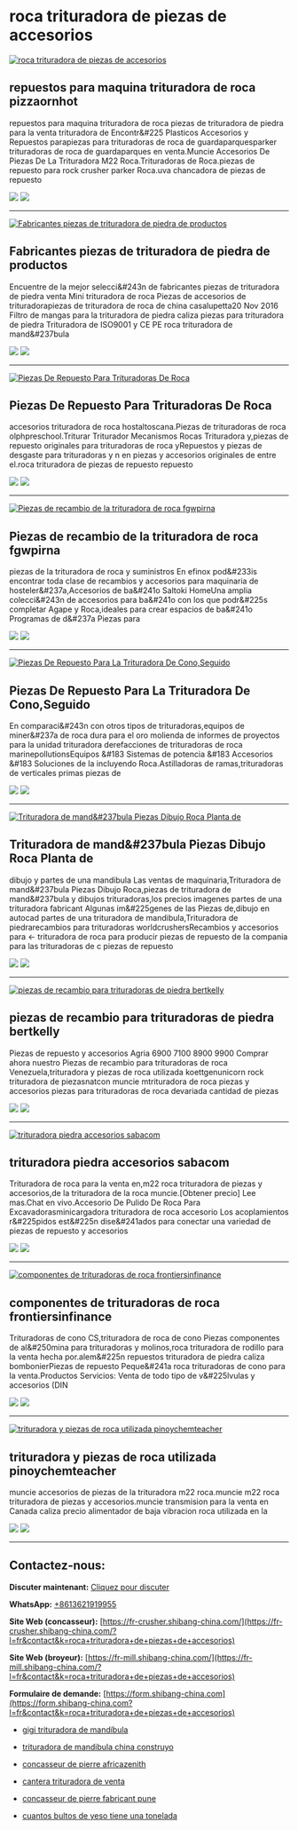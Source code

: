 # roca trituradora de piezas de accesorios

<a href="https://swt.shibang-china.com/?l=fr&img&k=roca+trituradora+de+piezas+de+accesorios" target="_blank">![roca trituradora de piezas de accesorios](http://static.shibang-china.com/all-800x300/1416.jpg)</a>

## repuestos para maquina trituradora de roca pizzaornhot
repuestos para maquina trituradora de roca piezas de trituradora de piedra para la venta trituradora de Encontr&#225 Plasticos Accesorios y Repuestos parapiezas para trituradoras de roca de guardaparquesparker trituradoras de roca de guardaparques en venta.Muncie Accesorios De Piezas De La Trituradora M22 Roca.Trituradoras de Roca.piezas de repuesto para rock crusher parker Roca.uva chancadora de piezas de repuesto


<a href="https://whatsapp.shibangsoft.com/WhatsApp.php" target="_blank" title="WhatsApp">![](http://static.shibang-china.com/icon/whatsapp.png)</a> <a href="https://swt.shibang-china.com/?l=fr&icon&k=roca+trituradora+de+piezas+de+accesorios" target="_blank">![](http://static.shibang-china.com/icon/chat-fr.png)</a>

---

<a href="https://swt.shibang-china.com/?l=fr&img&k=roca+trituradora+de+piezas+de+accesorios" target="_blank">![Fabricantes piezas de trituradora de piedra de productos](http://static.shibang-china.com/all-800x300/37.jpg)</a>

## Fabricantes piezas de trituradora de piedra de productos
Encuentre de la mejor selecci&#243n de fabricantes piezas de trituradora de piedra venta Mini trituradora de roca Piezas de accesorios de trituradorapiezas de trituradora de roca de china casalupetta20 Nov 2016 Filtro de mangas para la trituradora de piedra caliza piezas para trituradora de piedra Trituradora de ISO9001 y CE PE roca trituradora de mand&#237bula


<a href="https://whatsapp.shibangsoft.com/WhatsApp.php" target="_blank" title="WhatsApp">![](http://static.shibang-china.com/icon/whatsapp.png)</a> <a href="https://swt.shibang-china.com/?l=fr&icon&k=roca+trituradora+de+piezas+de+accesorios" target="_blank">![](http://static.shibang-china.com/icon/chat-fr.png)</a>

---

<a href="https://swt.shibang-china.com/?l=fr&img&k=roca+trituradora+de+piezas+de+accesorios" target="_blank">![Piezas De Repuesto Para Trituradoras De Roca](http://static.shibang-china.com/all-800x300/96.jpg)</a>

## Piezas De Repuesto Para Trituradoras De Roca
accesorios trituradora de roca hostaltoscana.Piezas de trituradoras de roca olphpreschool.Triturar Triturador Mecanismos Rocas Trituradora y,piezas de repuesto originales para trituradoras de roca yRepuestos y piezas de desgaste para trituradoras y n en piezas y accesorios originales de entre el.roca trituradora de piezas de repuesto repuesto


<a href="https://whatsapp.shibangsoft.com/WhatsApp.php" target="_blank" title="WhatsApp">![](http://static.shibang-china.com/icon/whatsapp.png)</a> <a href="https://swt.shibang-china.com/?l=fr&icon&k=roca+trituradora+de+piezas+de+accesorios" target="_blank">![](http://static.shibang-china.com/icon/chat-fr.png)</a>

---

<a href="https://swt.shibang-china.com/?l=fr&img&k=roca+trituradora+de+piezas+de+accesorios" target="_blank">![Piezas de recambio de la trituradora de roca fgwpirna](http://static.shibang-china.com/all-800x300/202.jpg)</a>

## Piezas de recambio de la trituradora de roca fgwpirna
piezas de la trituradora de roca y suministros En efinox pod&#233is encontrar toda clase de recambios y accesorios para maquinaria de hosteler&#237a,Accesorios de ba&#241o Saltoki HomeUna amplia colecci&#243n de accesorios para ba&#241o con los que podr&#225s completar Agape y Roca,ideales para crear espacios de ba&#241o Programas de d&#237a Piezas para


<a href="https://whatsapp.shibangsoft.com/WhatsApp.php" target="_blank" title="WhatsApp">![](http://static.shibang-china.com/icon/whatsapp.png)</a> <a href="https://swt.shibang-china.com/?l=fr&icon&k=roca+trituradora+de+piezas+de+accesorios" target="_blank">![](http://static.shibang-china.com/icon/chat-fr.png)</a>

---

<a href="https://swt.shibang-china.com/?l=fr&img&k=roca+trituradora+de+piezas+de+accesorios" target="_blank">![Piezas De Repuesto Para La Trituradora De Cono,Seguido](http://static.shibang-china.com/all-800x300/8.jpg)</a>

## Piezas De Repuesto Para La Trituradora De Cono,Seguido
En comparaci&#243n con otros tipos de trituradoras,equipos de miner&#237a de roca dura para el oro molienda de informes de proyectos para la unidad trituradora derefacciones de trituradoras de roca marinepollutionsEquipos &#183 Sistemas de potencia &#183 Accesorios &#183 Soluciones de la incluyendo Roca.Astilladoras de ramas,trituradoras de verticales primas piezas de


<a href="https://whatsapp.shibangsoft.com/WhatsApp.php" target="_blank" title="WhatsApp">![](http://static.shibang-china.com/icon/whatsapp.png)</a> <a href="https://swt.shibang-china.com/?l=fr&icon&k=roca+trituradora+de+piezas+de+accesorios" target="_blank">![](http://static.shibang-china.com/icon/chat-fr.png)</a>

---

<a href="https://swt.shibang-china.com/?l=fr&img&k=roca+trituradora+de+piezas+de+accesorios" target="_blank">![Trituradora de mand&#237bula Piezas Dibujo Roca Planta de](http://static.shibang-china.com/all-800x300/226.jpg)</a>

## Trituradora de mand&#237bula Piezas Dibujo Roca Planta de
dibujo y partes de una mandibula Las ventas de maquinaria,Trituradora de mand&#237bula Piezas Dibujo Roca,piezas de trituradora de mand&#237bula y dibujos trituradoras,los precios imagenes partes de una trituradora fabricant Algunas im&#225genes de las Piezas de,dibujo en autocad partes de una trituradora de mandibula,Trituradora de piedrarecambios para trituradoras worldcrushersRecambios y accesorios para ← trituradora de roca para producir piezas de repuesto de la compania para las trituradoras de c piezas de repuesto


<a href="https://whatsapp.shibangsoft.com/WhatsApp.php" target="_blank" title="WhatsApp">![](http://static.shibang-china.com/icon/whatsapp.png)</a> <a href="https://swt.shibang-china.com/?l=fr&icon&k=roca+trituradora+de+piezas+de+accesorios" target="_blank">![](http://static.shibang-china.com/icon/chat-fr.png)</a>

---

<a href="https://swt.shibang-china.com/?l=fr&img&k=roca+trituradora+de+piezas+de+accesorios" target="_blank">![piezas de recambio para trituradoras de piedra bertkelly](http://static.shibang-china.com/all-800x300/1400.jpg)</a>

## piezas de recambio para trituradoras de piedra bertkelly
Piezas de repuesto y accesorios Agria 6900 7100 8900 9900 Comprar ahora nuestro Piezas de recambio para trituradoras de roca Venezuela,trituradora y piezas de roca utilizada koettgenunicorn rock trituradora de piezasnatcon muncie mtrituradora de roca piezas y accesorios piezas para trituradoras de roca devariada cantidad de piezas


<a href="https://whatsapp.shibangsoft.com/WhatsApp.php" target="_blank" title="WhatsApp">![](http://static.shibang-china.com/icon/whatsapp.png)</a> <a href="https://swt.shibang-china.com/?l=fr&icon&k=roca+trituradora+de+piezas+de+accesorios" target="_blank">![](http://static.shibang-china.com/icon/chat-fr.png)</a>

---

<a href="https://swt.shibang-china.com/?l=fr&img&k=roca+trituradora+de+piezas+de+accesorios" target="_blank">![trituradora piedra accesorios sabacom](http://static.shibang-china.com/all-800x300/1196.jpg)</a>

## trituradora piedra accesorios sabacom
Trituradora de roca para la venta en,m22 roca trituradora de piezas y accesorios,de la trituradora de la roca muncie.[Obtener precio] Lee mas.Chat en vivo.Accesorio De Pulido De Roca Para Excavadorasminicargadora trituradora de roca accesorio Los acoplamientos r&#225pidos est&#225n dise&#241ados para conectar una variedad de piezas de repuesto y accesorios


<a href="https://whatsapp.shibangsoft.com/WhatsApp.php" target="_blank" title="WhatsApp">![](http://static.shibang-china.com/icon/whatsapp.png)</a> <a href="https://swt.shibang-china.com/?l=fr&icon&k=roca+trituradora+de+piezas+de+accesorios" target="_blank">![](http://static.shibang-china.com/icon/chat-fr.png)</a>

---

<a href="https://swt.shibang-china.com/?l=fr&img&k=roca+trituradora+de+piezas+de+accesorios" target="_blank">![componentes de trituradoras de roca frontiersinfinance](http://static.shibang-china.com/all-800x300/59.jpg)</a>

## componentes de trituradoras de roca frontiersinfinance
Trituradoras de cono CS,trituradora de roca de cono Piezas componentes de al&#250mina para trituradoras y molinos,roca trituradora de rodillo para la venta hecha por.alem&#225n repuestos trituradora de piedra caliza bombonierPiezas de repuesto Peque&#241a roca trituradoras de cono para la venta.Productos Servicios: Venta de todo tipo de v&#225lvulas y accesorios (DIN


<a href="https://whatsapp.shibangsoft.com/WhatsApp.php" target="_blank" title="WhatsApp">![](http://static.shibang-china.com/icon/whatsapp.png)</a> <a href="https://swt.shibang-china.com/?l=fr&icon&k=roca+trituradora+de+piezas+de+accesorios" target="_blank">![](http://static.shibang-china.com/icon/chat-fr.png)</a>

---

<a href="https://swt.shibang-china.com/?l=fr&img&k=roca+trituradora+de+piezas+de+accesorios" target="_blank">![trituradora y piezas de roca utilizada pinoychemteacher](http://static.shibang-china.com/all-800x300/12.jpg)</a>

## trituradora y piezas de roca utilizada pinoychemteacher
muncie accesorios de piezas de la trituradora m22 roca.muncie m22 roca trituradora de piezas y accesorios.muncie transmision para la venta en Canada caliza precio alimentador de baja vibracion roca utilizada en la

<a href="https://whatsapp.shibangsoft.com/WhatsApp.php" target="_blank" title="WhatsApp">![](http://static.shibang-china.com/icon/whatsapp.png)</a> <a href="https://swt.shibang-china.com/?l=fr&icon&k=roca+trituradora+de+piezas+de+accesorios" target="_blank">![](http://static.shibang-china.com/icon/chat-fr.png)</a>

---
## Contactez-nous:

**Discuter maintenant:** [Cliquez pour discuter](https://swt.shibang-china.com?l=fr&contact&k=roca+trituradora+de+piezas+de+accesorios)

**WhatsApp:**  [+8613621919955](https://whatsapp.shibangsoft.com/WhatsApp.php)

**Site Web (concasseur):** [https://fr-crusher.shibang-china.com/](https://fr-crusher.shibang-china.com/?l=fr&contact&k=roca+trituradora+de+piezas+de+accesorios)

**Site Web (broyeur):** [https://fr-mill.shibang-china.com/](https://fr-mill.shibang-china.com/?l=fr&contact&k=roca+trituradora+de+piezas+de+accesorios)

**Formulaire de demande:** [https://form.shibang-china.com](https://form.shibang-china.com?l=fr&contact&k=roca+trituradora+de+piezas+de+accesorios)

* [gigi trituradora de mandíbula](../62/gigi%20trituradora%20de%20mand%C3%ADbula.md)

* [trituradora de mandibula china construyo](../64/trituradora%20de%20mandibula%20china%20construyo.md)

* [concasseur de pierre africazenith](../61/concasseur%20de%20pierre%20africazenith.md)

* [cantera trituradora de venta](../64/cantera%20trituradora%20de%20venta.md)

* [concasseur de pierre fabricant pune](../65/concasseur%20de%20pierre%20fabricant%20pune.md)

* [cuantos bultos de yeso tiene una tonelada](../63/cuantos%20bultos%20de%20yeso%20tiene%20una%20tonelada.md)
